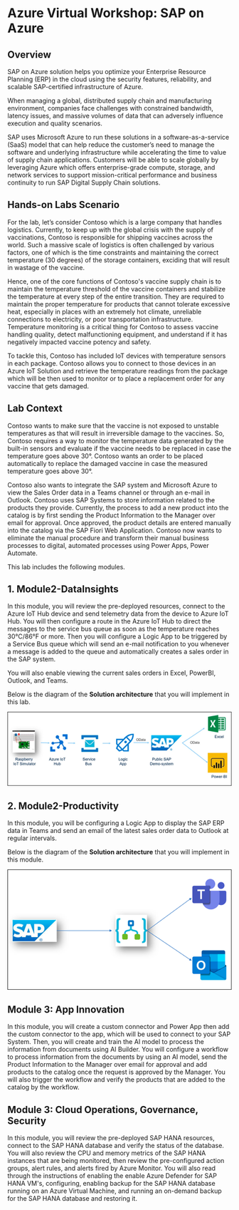 # Azure Virtual Workshop: SAP on Azure

## Overview

SAP on Azure solution helps you optimize your Enterprise Resource Planning (ERP) in the cloud using the security features, reliability, and scalable SAP-certified infrastructure of Azure.

When managing a global, distributed supply chain and manufacturing environment, companies face challenges with constrained bandwidth, latency issues, and massive volumes of data that can adversely influence execution and quality scenarios.

SAP uses Microsoft Azure to run these solutions in a software-as-a-service (SaaS) model that can help reduce the customer’s need to manage the software and underlying infrastructure while accelerating the time to value of supply chain applications. Customers will be able to scale globally by leveraging Azure which offers enterprise-grade compute, storage, and network services to support mission-critical performance and business continuity to run SAP Digital Supply Chain solutions.


## Hands-on Labs Scenario

For the lab, let’s consider Contoso which is a large company that handles logistics. Currently, to keep up with the global crisis with the supply of vaccinations, Contoso is responsible for shipping vaccines across the world. Such a massive scale of logistics is often challenged by various factors, one of which is the time constraints and maintaining the correct temperature (30 degrees) of the storage containers, exciding that will result in wastage of the vaccine.

Hence, one of the core functions of Contoso's vaccine supply chain is to maintain the temperature threshold of the vaccine containers and stabilize the temperature at every step of the entire transition. They are required to maintain the proper temperature for products that cannot tolerate excessive heat, especially in places with an extremely hot climate, unreliable connections to electricity, or poor transportation infrastructure. Temperature monitoring is a critical thing for Contoso to assess vaccine handling quality, detect malfunctioning equipment, and understand if it has negatively impacted vaccine potency and safety.

To tackle this, Contoso has included IoT devices with temperature sensors in each package. Contoso allows you to connect to those devices in an Azure IoT Solution and retrieve the temperature readings from the package which will be then used to monitor or to place a replacement order for any vaccine that gets damaged.

## Lab Context

Contoso wants to make sure that the vaccine is not exposed to unstable temperatures as that will result in irreversible damage to the vaccines. So, Contoso requires a way to monitor the temperature data generated by the built-in sensors and evaluate if the vaccine needs to be replaced in case the temperature goes above 30°. Contoso wants an order to be placed automatically to replace the damaged vaccine in case the measured temperature goes above 30°. 

Contoso also wants to integrate the SAP system and Microsoft Azure to view the Sales Order data in a Teams channel or through an e-mail in Outlook. Contoso uses SAP Systems to store information related to the products they provide. Currently, the process to add a new product into the catalog is by first sending the Product Information to the Manager over email for approval. Once approved, the product details are entered manually into the catalog via the SAP Fiori Web Application. Contoso now wants to eliminate the manual procedure and transform their manual business processes to digital, automated processes using Power Apps, Power Automate.

This lab includes the following modules. 

## 1. Module2-DataInsights

In this module, you will review the pre-deployed resources, connect to the Azure IoT Hub device and send telemetry data from the device to Azure IoT Hub. You will then configure a route in the Azure IoT Hub to direct the messages to the service bus queue as soon as the temperature reaches 30°C/86°F or more. Then you will configure a Logic App to be triggered by a Service Bus queue which will send an e-mail notification to you whenever a message is added to the queue and automatically creates a sales order in the SAP system.

You will also enable viewing the current sales orders in Excel, PowerBI, Outlook, and Teams.

Below is the diagram of the **Solution architecture** that you will implement in this lab.

![](https://github.com/CloudLabsAI-Azure/AIW-SAP-on-Azure/blob/main/media/M2-Ex4-architecture.png?raw=true)

## 2. Module2-Productivity

In this module, you will be configuring a Logic App to display the SAP ERP data in Teams and send an email of the latest sales order data to Outlook at regular intervals.

Below is the diagram of the **Solution architecture** that you will implement in this module.

![](https://github.com/CloudLabsAI-Azure/AIW-SAP-on-Azure/blob/main/media/M2-Ex6-architecture.png?raw=true)

## Module 3: App Innovation

In this module, you will create a custom connector and Power App then add the custom connector to the app, which will be used to connect to your SAP System. Then, you will create and train the AI model to process the information from documents using AI Builder. You will configure a workflow to process information from the documents by using an AI model, send the Product Information to the Manager over email for approval and add products to the catalog once the request is approved by the Manager. You will also trigger the workflow and verify the products that are added to the catalog by the workflow.

## Module 3: Cloud Operations, Governance, Security

In this module, you will review the pre-deployed SAP HANA resources, connect to the SAP HANA database and verify the status of the database. You will also review the CPU and memory metrics of the SAP HANA instances that are being monitored, then review the pre-configured action groups, alert rules, and alerts fired by Azure Monitor. You will also read through the instructions of enabling the enable Azure Defender for SAP HANA VM's, configuring, enabling backup for the SAP HANA database running on an Azure Virtual Machine, and running an on-demand backup for the SAP HANA database and restoring it.


